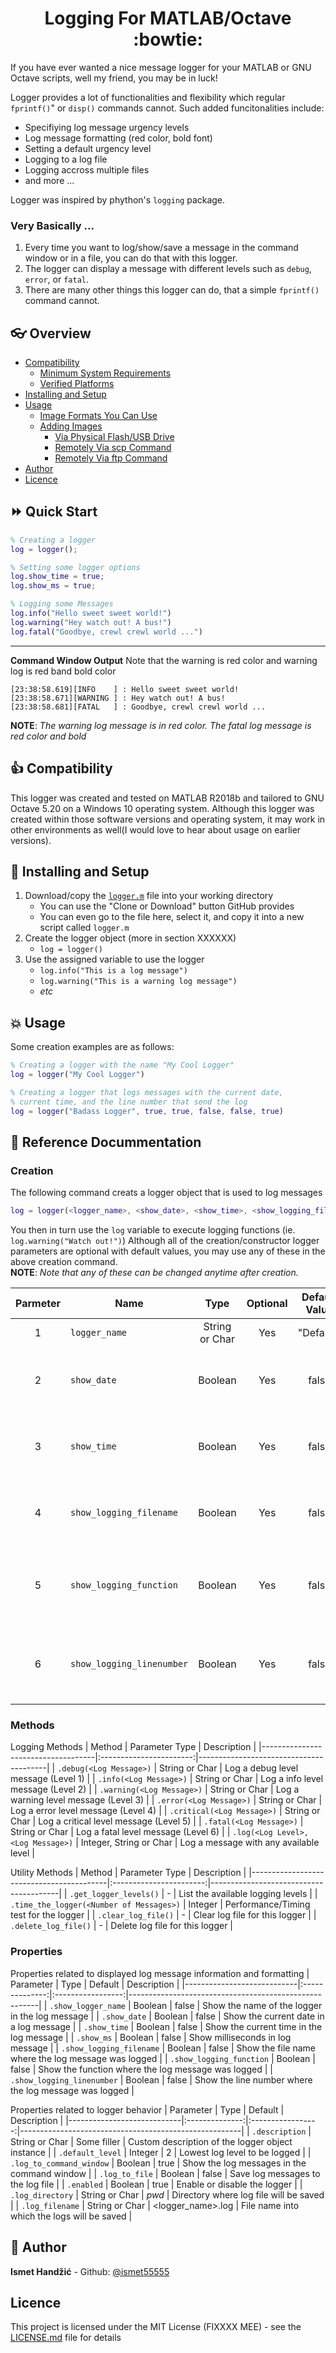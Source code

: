 <h1 align="center">Logging For MATLAB/Octave :bowtie:</h1>

If you have ever wanted a nice message logger for your MATLAB or GNU Octave scripts, well my friend, you may be in luck!

Logger provides a lot of functionalities and flexibility which regular `fprintf()`" or `disp()` commands cannot. Such added funcitonalities include: 
* Specifiying log message urgency levels
* Log message formatting (red color, bold font)
* Setting a default urgency level
* Logging to a log file
* Logging accross multiple files
* and more ...

Logger was inspired by phython's `logging` package.


### Very Basically ...
1. Every time you want to log/show/save a message in the command window or in a file, you can do that with this logger.
2. The logger can display a message with different levels such as `debug`, `error`, or `fatal`.
3. There are many other things this logger can do, that a simple `fprintf()` command cannot.


## :eyeglasses: Overview

* [Compatibility](#thumbsup-compatibility)
    * [Minimum System Requirements](#minimum-system-requirements)
    * [Verified Platforms](#verified-platforms)
* [Installing and Setup](#rocket-installing-and-setup)
* [Usage](#boom-usage)
    * [Image Formats You Can Use](#image-formats-you-can-use)
    * [Adding Images](#adding-images)
        * [Via Physical Flash/USB Drive](#via-physical-flashusb-drive)
        * [Remotely Via scp Command](#remotely-via-scp-command)
        * [Remotely Via ftp Command](#remotely-via-ftp-command)
* [Author](#bust_in_silhouette-author)
* [Licence](#licence)


## :fast_forward: Quick Start
```matlab
% Creating a logger
log = logger();

% Setting some logger options
log.show_time = true;
log.show_ms = true;

% Logging some Messages
log.info("Hello sweet sweet world!")
log.warning("Hey watch out! A bus!")
log.fatal("Goodbye, crewl crewl world ...")
```
---
**Command Window Output**
Note that the warning is red color and warning log is red band bold color
```
[23:38:58.619][INFO    ] : Hello sweet sweet world!
[23:38:58.671][WARNING ] : Hey watch out! A bus!
[23:38:58.681][FATAL   ] : Goodbye, crewl crewl world ...
```
**NOTE**: *The warning log message is in red color. The fatal log message is red color and bold*


## :thumbsup: Compatibility
This logger was created and tested on MATLAB R2018b and tailored to GNU Octave 5.20 on a Windows 10 operating system. Although this logger was created within those software versions and operating system, it may work in other environments as well(I would love to hear about usage on earlier versions).




## :rocket: Installing and Setup
1. Download/copy the [`logger.m`](logger.m) file into your working directory
    - You can use the "Clone or Download" button GitHub provides 
    - You can even go to the file here, select it, and copy it into a new script called `logger.m`
2. Create the logger object (more in section XXXXXX)
    - `log = logger()`
3. Use the assigned variable to use the logger
    - `log.info("This is a log message")`
    - `log.warning("This is a warning log message")`
    - *etc*




## :boom: Usage

Some creation examples are as follows:
```matlab
% Creating a logger with the name "My Cool Logger"
log = logger("My Cool Logger")

% Creating a logger that logs messages with the current date, 
% current time, and the line number that send the log
log = logger("Badass Logger", true, true, false, false, true)
```


## :blue_book: Reference Docummentation
### Creation
The following command creats a logger object that is used to log messages
```matlab
log = logger(<logger_name>, <show_date>, <show_time>, <show_logging_filename>, <show_logging_function>, <show_logging_linenumber>, <log_filename>)
```
You then in turn use the `log` variable to execute logging functions (ie. `log.warning("Watch out!")`)
Although all of the creation/constructor logger parameters are optional with default values, you may use any of these in the above creation command.  
**NOTE**: *Note that any of these can be changed anytime after creation.*

| Parmeter | Name                      |      Type      | Optional | Default Value | Description                                        |
|:--------:|---------------------------|:--------------:|:--------:|:-------------:|----------------------------------------------------|
|     1    | `logger_name`             | String or Char |    Yes   |   "Default"   | Name of the logger                                 |
|     2    | `show_date`               |     Boolean    |    Yes   |     false     | Show the current date in a log message             |
|     3    | `show_time`               |     Boolean    |    Yes   |     false     | Show the current time in the log message           |
|     4    | `show_logging_filename`   |     Boolean    |    Yes   |     false     | Show the file where the log message was made       |
|     5    | `show_logging_function`   |     Boolean    |    Yes   |     false     | Show the function where the log message was made   |
|     6    | `show_logging_linenumber` |     Boolean    |    Yes   |     false     | Show the linenumber where the log message was made |






### Methods
Logging Methods
| Method                             |      Parameter Type     | Description                            |
|------------------------------------|:-----------------------:|----------------------------------------|
| `.debug(<Log Message>)`            |      String or Char     | Log a debug level message (Level 1)    |
| `.info(<Log Message>)`             |      String or Char     | Log a info level message (Level 2)     |
| `.warning(<Log Message>)`          |      String or Char     | Log a warning level message (Level 3)  |
| `.error(<Log Message>)`            |      String or Char     | Log a error level message (Level 4)    |
| `.critical(<Log Message>)`         |      String or Char     | Log a critical level message (Level 5) |
| `.fatal(<Log Message>)`            |      String or Char     | Log a fatal level message (Level 6)    |
| `.log(<Log Level>, <Log Message>)` | Integer, String or Char | Log a message with any available level |

Utility Methods
| Method                                   |      Parameter Type     | Description                            |
|------------------------------------------|:-----------------------:|----------------------------------------|
| `.get_logger_levels()`                   |            -            | List the available logging levels      |
| `.time_the_logger(<Number of Messages>)` |         Integer         | Performance/Timing test for the logger |
| `.clear_log_file()`                      |            -            | Clear log file for this logger         |
| `.delete_log_file()`                     |            -            | Delete log file for this logger        |


### Properties

Properties related to displayed log message information and formatting
| Parameter                  |      Type      |      Default      | Description                                           |
|----------------------------|:--------------:|:-----------------:|-------------------------------------------------------|
| `.show_logger_name`        |     Boolean    |       false       | Show the name of the logger in the log message        |
| `.show_date`               |     Boolean    |       false       | Show the current date in a log message                |
| `.show_time`               |     Boolean    |       false       | Show the current time in the log message              |
| `.show_ms`                 |     Boolean    |       false       | Show milliseconds in log message                      |
| `.show_logging_filename`   |     Boolean    |       false       | Show the file name where the log message was logged   |
| `.show_logging_function`   |     Boolean    |       false       | Show the function where the log message was logged    |
| `.show_logging_linenumber` |     Boolean    |       false       | Show the line number where the log message was logged |

Properties related to logger behavior
| Parameter                  |      Type      |      Default      | Description                                           |
|----------------------------|:--------------:|:-----------------:|-------------------------------------------------------|
| `.description`             | String or Char |    Some filler    | Custom description of the logger object instance      |
| `.default_level`           |     Integer    |         2         | Lowest log level to be logged                         |
| `.log_to_command_window`   |     Boolean    |        true       | Show the log messages in the command window           |
| `.log_to_file`             |     Boolean    |       false       | Save log messages to the log file                     |
| `.enabled`                 |     Boolean    |        true       | Enable or disable the logger                          |
| `.log_directory`           | String or Char |       *pwd*       | Directory where log file will be saved                |
| `.log_filename`            | String or Char | <logger_name>.log | File name into which the logs will be saved           |


## :bust_in_silhouette: Author
**Ismet Handžić** - Github: [@ismet55555](https://github.com/ismet55555)


## Licence
This project is licensed under the MIT License (FIXXXX MEE) - see the [LICENSE.md](LICENSE.md) file for details
